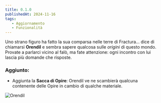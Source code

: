 ```yaml
---
title: 0.1.0
publishedAt: 2024-11-16
tags:
   - Aggiornamento
   - Funzionalità
---
```


Uno strano figuro ha fatto la sua comparsa nelle terre di Fractura... dice di chiamarsi **Orendil** e sembra sapere qualcosa sulle _origini_ di questo mondo. Provate a parlarci vicino al falò, ma fate attenzione: ogni incontro con lui lascia più domande che risposte.

### Aggiunto:
- Aggiunta la **Sacca di Opire**: Orendil ve ne scambierà qualcuna contenente delle Opire in cambio di qualche materiale.

![Orendil](https://imgur.com/k9Gc90Y)